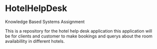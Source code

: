 HotelHelpDesk
=============


Knowledge Based Systems Assignment

This is a repository for the hotel help desk application this application will be for clients and customer to make bookings and querys about the room availabillity in different hotels.

